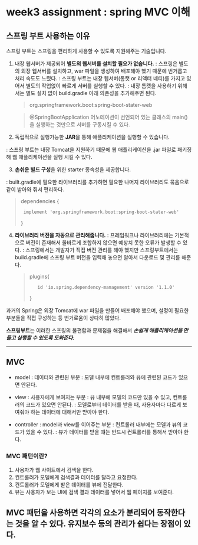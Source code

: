 # week3 assignment : spring MVC 이해

## 스프링 부트 사용하는 이유
스프링 부트는 스프링을 편리하게 사용할 수 있도록 지원해주는 기술입니다.

1. 내장 웹서버가 제공되어 **별도의 웹서버를 설치할 필요가 없습니다.**
: 스프링은 별도의 외장 웹서버를 설치하고, war 파일을 생성하여 배포해야 했기 때문에 번거롭고 처리 속도도 느렸다.
: 스프링 부트는 내장 웹서버(톰캣 or 리액터 네티)를 가지고 있어서 별도의 작업없이 빠르게 서버를 실행할 수 있다.
: 내장 톰캣을 사용하기 위해서는 별도 설치 없이 build.gradle 아래 의존성을 추가해주면 된다.

    > org.springframework.boot:spring-boot-stater-web

    > @SpringBootApplication 어노테이션이 선언되어 있는 클래스의 main()을 실행하는 것만으로 서버를 구동시킬 수 있다.
2. 독립적으로 실행가능한 **JAR**을 통해 애플리케이션을 실행할 수 있습니다.
  
: 스프링 부트는 내장 Tomcat을 지원하기 때문에 웹 애플리케이션을 .jar 파일로 패키징해 웹 애플리케이션을 실행 시킬 수 있다.

3. **손쉬운 빌드 구성**을 위한 starter 종속성을 제공합니다.

: built.gradle에 필요한 라이브러리를 추가하면 필요한 나머지 라이브러리도 묶음으로 같이 받아와 줘서 편리하다.

> dependencies {
> 
>      implement 'org.springframework.boot:spring-boot-stater-web'
> }

4. **라이브러리 버전을 자동으로 관리해줍니다.**
: 프레임워크나 라이브러리에는 기본적으로 버전이 존재해서 올바르게 조합하지 않으면 예상치 못한 오류가 발생할 수 있다.
: 스프링에서는 개발자가 직접 버전 관리를 해야 했지만 스프링부트에서는 build.gradle에 스프링 부트 버전을 입력해 놓으면 알아서 다운로드 및 관리를 해준다.

   > plugins{
   > 
   >        id 'io.spring.dependency-management' version '1.1.0'
   >  }

과거의 Spring은 외장 Tomcat에 war 파일을 만들어 배포해야 했으며, 설정이 필요한 부분들을 직접 구성하는 등 번거로움이 상다히 많았다.

**스프링부트**는 이러한 스프링의 불편함과 문제점을 해결해서 _**손쉽게 애플리케이션을 만들고 실행할 수 있도록 도와준다.**_

---
## MVC

- model
  : 데이터와 관련된 부분
  : 모델 내부에 컨트롤러와 뷰에 관련된 코드가 있으면 안된다.

- view
  : 사용자에게 보여지는 부분
  : 뷰 내부에 모델의 코드만 있을 수 있고, 컨트롤러의 코드가 있으면 안된다.
  : 모델로부터 데이터를 받을 때, 사용자마다 다르게 보여줘야 하는 데이터에 대해서만 받아야 한다.

- controller
  : model과 view를 이어주는 부분
  : 컨트롤러 내부에는 모델과 뷰의 코드가 있을 수 있다.
  : 뷰가 데이터를 받을 떄는 반드시 컨트롤러를 통해서 받아야 한다.

### MVC 패턴이란?

1. 사용자가 웹 사이트에서 검색을 한다.
2. 컨트롤러가 모델에게 검색결과 데이터를 달라고 요청한다.
3. 컨트롤러가 모델에게 받은 데이터를 뷰에 전달한다.
4. 뷰는 사용자가 보는 UI에 검색 결과 데이터를 넣어서 웹 페이지를 보여준다.

MVC 패턴을 사용하면 각각의 요소가 분리되어 동작한다는 것을 알 수 있다.
유지보수 등의 관리가 쉽다는 장점이 있다.
---
